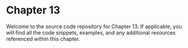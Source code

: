# Chapter 13

Welcome to the source code repository for Chapter 13. If applicable, you will find all the code snippets, examples, and any additional resources referenced within this chapter.
